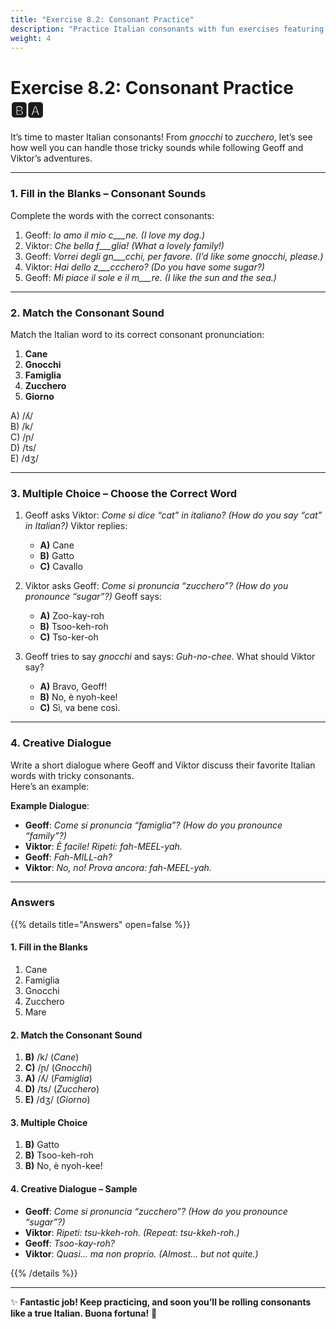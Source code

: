 ```yaml
---
title: "Exercise 8.2: Consonant Practice"
description: "Practice Italian consonants with fun exercises featuring Geoff and Viktor."
weight: 4
---
```


# Exercise 8.2: Consonant Practice 🅱️🅰️  

It’s time to master Italian consonants! From *gnocchi* to *zucchero*, let’s see how well you can handle those tricky sounds while following Geoff and Viktor’s adventures.

---

### 1. Fill in the Blanks – Consonant Sounds  

Complete the words with the correct consonants:  

1. Geoff: *Io amo il mio c___ne.* *(I love my dog.)*  
2. Viktor: *Che bella f___glia!* *(What a lovely family!)*  
3. Geoff: *Vorrei degli gn___cchi, per favore.* *(I’d like some gnocchi, please.)*  
4. Viktor: *Hai dello z___ccchero?* *(Do you have some sugar?)*  
5. Geoff: *Mi piace il sole e il m___re.* *(I like the sun and the sea.)*  

---

### 2. Match the Consonant Sound  

Match the Italian word to its correct consonant pronunciation:  

1. **Cane**  
2. **Gnocchi**  
3. **Famiglia**  
4. **Zucchero**  
5. **Giorno**  

A) /ʎ/  
B) /k/  
C) /ɲ/  
D) /ts/  
E) /dʒ/  

---

### 3. Multiple Choice – Choose the Correct Word  

1. Geoff asks Viktor: *Come si dice “cat” in italiano?* *(How do you say “cat” in Italian?)* Viktor replies:  
   - **A)** Cane  
   - **B)** Gatto  
   - **C)** Cavallo  

2. Viktor asks Geoff: *Come si pronuncia “zucchero”?* *(How do you pronounce “sugar”?)* Geoff says:  
   - **A)** Zoo-kay-roh  
   - **B)** Tsoo-keh-roh  
   - **C)** Tso-ker-oh  

3. Geoff tries to say *gnocchi* and says: *Guh-no-chee*. What should Viktor say?  
   - **A)** Bravo, Geoff!  
   - **B)** No, è nyoh-kee!  
   - **C)** Sì, va bene così.  

---

### 4. Creative Dialogue  

Write a short dialogue where Geoff and Viktor discuss their favorite Italian words with tricky consonants.  
Here’s an example:  

**Example Dialogue**:  
- **Geoff**: *Come si pronuncia “famiglia”?* *(How do you pronounce “family”?)*  
- **Viktor**: *È facile! Ripeti: fah-MEEL-yah.*  
- **Geoff**: *Fah-MILL-ah?*  
- **Viktor**: *No, no! Prova ancora: fah-MEEL-yah.*  

---

### Answers  

{{% details title="Answers" open=false %}}  

#### 1. Fill in the Blanks  
1. Cane  
2. Famiglia  
3. Gnocchi  
4. Zucchero  
5. Mare  

#### 2. Match the Consonant Sound  
1. **B)** /k/ (*Cane*)  
2. **C)** /ɲ/ (*Gnocchi*)  
3. **A)** /ʎ/ (*Famiglia*)  
4. **D)** /ts/ (*Zucchero*)  
5. **E)** /dʒ/ (*Giorno*)  

#### 3. Multiple Choice  
1. **B)** Gatto  
2. **B)** Tsoo-keh-roh  
3. **B)** No, è nyoh-kee!  

#### 4. Creative Dialogue – Sample  
- **Geoff**: *Come si pronuncia “zucchero”?* *(How do you pronounce “sugar”?)*  
- **Viktor**: *Ripeti: tsu-kkeh-roh.* *(Repeat: tsu-kkeh-roh.)*  
- **Geoff**: *Tsoo-kay-roh?*  
- **Viktor**: *Quasi… ma non proprio.* *(Almost… but not quite.)*  

{{% /details %}}  

---

✨ **Fantastic job! Keep practicing, and soon you’ll be rolling consonants like a true Italian. Buona fortuna!** 🌟  
